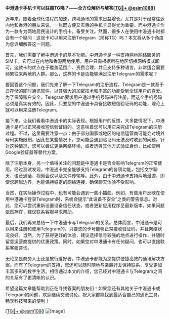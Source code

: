 **中港通卡手机卡可以註冊TG嗎？——全方位解析与解答[[TG💪+ @esim1088](https://t.me/s/esim1088)]**

近年来，随着全球化进程的加速，跨境通讯的需求日益增长。尤其是对于经常往返内地和香港的朋友来说，一张既方便又实惠的手机卡显得尤为重要。而中港通卡作为一款专为两地居民设计的手机卡，备受关注。然而，很多人在使用中港通卡时都会有一个疑问：这张卡可以用来注册Telegram（简称TG）吗？本文将从多个角度为您详细解答这一问题。

首先，我们需要了解中港通卡的基本功能。中港通卡是一种支持两地网络服务的SIM卡，它可以在内地和香港两地使用，用户只需根据所在地区切换网络模式即可。这款卡的优点在于覆盖范围广、资费合理，并且支持多种语言，非常适合需要频繁往来两地的人群。那么，这样的卡是否能够满足注册Telegram的需求呢？

要回答这个问题，我们先来了解一下Telegram的注册流程。Telegram是一款基于云存储的即时通讯软件，以其强大的加密技术和丰富的功能受到全球用户的喜爱。为了保障账户安全，Telegram要求用户通过手机号码进行注册，而这个手机号码必须是真实有效的。因此，只要您的中港通卡具备接收短信验证码的功能，理论上就可以用来注册Telegram。

接下来，让我们看看中港通卡的实际表现。根据用户的反馈，大多数情况下，中港通卡是可以正常接收短信验证码的。这意味着您可以用它来完成Telegram的注册过程。不过，这里需要注意一点：由于部分国家或地区的电信运营商可能会对境外号码实施限制，因此在某些情况下，您可能会遇到验证码无法及时收到的问题。针对这种情况，您可以尝试更换网络环境，或者选择其他方式验证身份，比如使用Google验证器等替代方案。

除了注册本身，另一个值得关注的问题是中港通卡是否会影响Telegram的正常使用。经过测试发现，中港通卡完全能够支持Telegram的各项功能，包括文字聊天、语音通话、视频会议以及文件传输等。此外，由于中港通卡支持两地漫游，即使您跨越边界，也能保持稳定的网络连接，确保聊天体验不受影响。

当然，在实际操作过程中，也有可能会遇到一些小插曲。例如，有些用户反映在使用中港通卡登录Telegram时，系统会提示“此设备不安全”之类的警告信息。对此，您可以尝试重新设置设备信任状态，或者更新应用程序至最新版本。如果问题依然存在，建议联系客服寻求帮助。

最后，我们再来总结一下中港通卡与Telegram的关系。总体而言，中港通卡是可以用来注册和使用Telegram的，只要您的卡号能够正常接收验证码，并且网络状况良好。当然，为了获得更好的体验，建议选择信号较强的地点进行操作，并随时留意运营商提供的优惠政策。同时，如果您对中港通卡有任何疑问，也可以直接联系客服咨询。

无论您是商务人士还是旅行爱好者，中港通卡都能为您提供便捷高效的通讯解决方案。而有了Telegram的支持，您还可以随时随地与亲朋好友保持联系，享受更加丰富多彩的数字生活。相信通过本文的介绍，您已经对中港通卡与Telegram之间的关系有了更清晰的认识。

希望这篇文章能帮助到正在寻找答案的朋友们！如果您还有其他关于中港通卡或Telegram的问题，欢迎继续交流讨论。祝大家都能找到最适合自己的通讯工具，畅享科技带来的便利！

[[TG💪+ @esim1088](https://t.me/s/esim1088) ![Image](https://i.postimg.cc/4NQfJmqS/Snipaste-2025-05-13-00-14-12.png)]